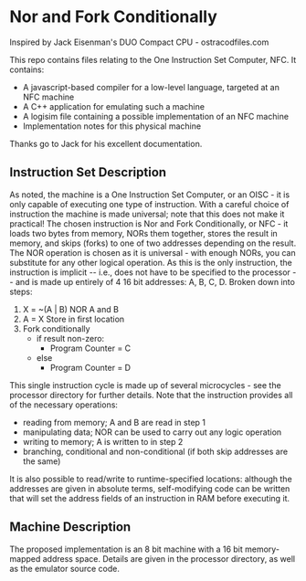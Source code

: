 Nor and Fork Conditionally
==========================

Inspired by Jack Eisenman's DUO Compact CPU - ostracodfiles.com

This repo contains files relating to the One Instruction Set Computer, NFC. It contains:

- A javascript-based compiler for a low-level language, targeted at an NFC machine
- A C++ application for emulating such a machine
- A logisim file containing a possible implementation of an NFC machine
- Implementation notes for this physical machine

Thanks go to Jack for his excellent documentation.

Instruction Set Description
---------------------------

As noted, the machine is a One Instruction Set Computer, or an OISC - it is only capable of executing one type of instruction. With a careful choice of instruction the machine is made universal; note that this does not make it practical!
The chosen instruction is Nor and Fork Conditionally, or NFC - it loads two bytes from memory, NORs them together, stores the result in memory, and skips (forks) to one of two addresses depending on the result.
The NOR operation is chosen as it is universal - with enough NORs, you can substitute for any other logical operation.
As this is the only instruction, the instruction is implicit -- i.e., does not have to be specified to the processor -- and is made up entirely of 4 16 bit addresses: A, B, C, D. Broken down into steps:

1. X = ~(A | B)		 NOR A and B
2. A = X                 Store in first location
3. Fork conditionally
    - if result non-zero:
        - Program Counter = C
    - else
        - Program Counter = D

This single instruction cycle is made up of several microcycles - see the processor directory for further details.
Note that the instruction provides all of the necessary operations:

- reading from memory; A and B are read in step 1
- manipulating data; NOR can be used to carry out any logic operation
- writing to memory; A is written to in step 2
- branching, conditional and non-conditional (if both skip addresses are the same)

It is also possible to read/write to runtime-specified locations: although the addresses are given in absolute terms, self-modifying code can be written that will set the address fields of an instruction in RAM before executing it.

Machine Description
-------------------

The proposed implementation is an 8 bit machine with a 16 bit memory-mapped address space. Details are given in the processor directory, as well as the emulator source code.
